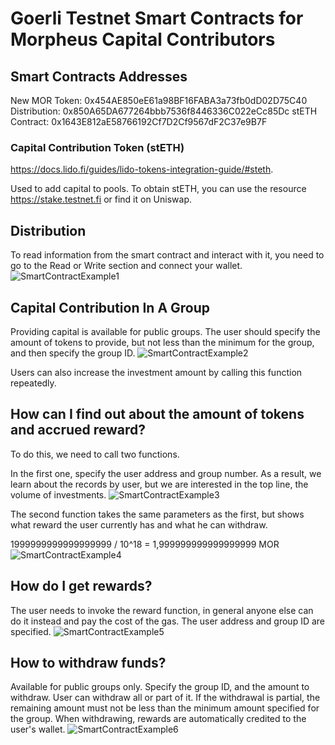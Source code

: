 # Goerli Testnet Smart Contracts for Morpheus Capital Contributors

## Smart Contracts Addresses
New MOR Token: 0x454AE850eE61a98BF16FABA3a73fb0dD02D75C40 
Distribution: 0x850A65DA677264bbb7536f8446336C022eCc85Dc
stETH Contract: 0x1643E812aE58766192Cf7D2Cf9567dF2C37e9B7F 

### Capital Contribution Token (stETH)
https://docs.lido.fi/guides/lido-tokens-integration-guide/#steth.
 
Used to add capital to pools.
To obtain stETH, you can use the resource https://stake.testnet.fi or find it on Uniswap.

## Distribution
To read information from the smart contract and interact with it, you need to go to the Read or Write section and connect your wallet.
![SmartContractExample1](https://github.com/MorpheusAIs/Morpheus/assets/1563345/739127b8-0a44-4112-94d9-2670442b9c09)

## Capital Contribution In A Group
Providing capital is available for public groups. The user should specify the amount of tokens to provide, but not less than the minimum for the group, and then specify the group ID.
![SmartContractExample2](https://github.com/MorpheusAIs/Morpheus/assets/1563345/972f94fb-1dc0-4d46-bddd-37cd92e27b5d)

Users can also increase the investment amount by calling this function repeatedly.

## How can I find out about the amount of tokens and accrued reward?
To do this, we need to call two functions.

In the first one, specify the user address and group number. As a result, we learn about the records by user, but we are interested in the top line, the volume of investments.
![SmartContractExample3](https://github.com/MorpheusAIs/Morpheus/assets/1563345/8137496d-cb1d-40c0-9b0b-1c9675241659)

The second function takes the same parameters as the first, but shows what reward the user currently has and what he can withdraw.

1999999999999999999 / 10^18 = 1,999999999999999999 MOR
![SmartContractExample4](https://github.com/MorpheusAIs/Morpheus/assets/1563345/ecbfa14d-c0ec-4f50-93de-c642b6cab041)

## How do I get rewards?
The user needs to invoke the reward function, in general anyone else can do it instead and pay the cost of the gas.
The user address and group ID are specified.
![SmartContractExample5](https://github.com/MorpheusAIs/Morpheus/assets/1563345/53db8ba8-62f6-43e3-8602-7774691f496d)

## How to withdraw funds?
Available for public groups only. Specify the group ID, and the amount to withdraw. User can withdraw all or part of it. If the withdrawal is partial, the remaining amount must not be less than the minimum amount specified for the group.
When withdrawing, rewards are automatically credited to the user's wallet.
![SmartContractExample6](https://github.com/MorpheusAIs/Morpheus/assets/1563345/89c4e407-d53c-4c37-9ffd-fe42dff00ce0)
